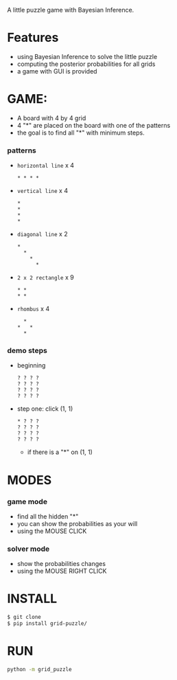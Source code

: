 A little puzzle game with Bayesian Inference.

# Features
- using Bayesian Inference to solve the little puzzle
- computing the posterior probabilities for all grids
- a game with GUI is provided 

# GAME:
- A board with 4 by 4 grid
- 4 "*" are placed on the board with one of the patterns
- the goal is to find all "*" with minimum steps.

### patterns
- `horizontal line` x 4
    ```
    * * * *
    ```
- `vertical line` x 4
    ```
    *
    *
    *
    *
    ```
- `diagonal line` x 2
    ```
    *
      *
        *
          *
    ```
- `2 x 2 rectangle` x 9
    ```
    * *
    * *
    ```
- `rhombus` x 4
    ```
      *
    *   *
      *
    ```

### demo steps
- beginning
    ```
    ? ? ? ?
    ? ? ? ?
    ? ? ? ?
    ? ? ? ?
    ```
- step one: click (1, 1)
    ```
    * ? ? ?
    ? ? ? ?
    ? ? ? ?
    ? ? ? ?
    ```
    - if there is a "*" on (1, 1)

# MODES
### game mode
- find all the hidden "*"
- you can show the probabilities as your will
- using the MOUSE CLICK

### solver mode 
- show the probabilities changes
- using the MOUSE RIGHT CLICK

# INSTALL
```sh
$ git clone 
$ pip install grid-puzzle/
```

# RUN
```sh
python -m grid_puzzle
```